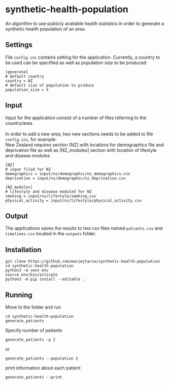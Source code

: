 # synthetic-health-population
An algorithm to use publicly available health statistics in order to generate a synthetic health population of an area.
## Settings
File `config.ini` contains setting for the application. Currently, a country to be used can be specified as well as population size to be produced
```
[generate]
# default country
country = NZ
# default size of population to produce
population_size = 5
```

## Input
Input for the application consist of a number of files referring to the country/area.<br><br>
In order to add a new area, two new sections needs to be added to file `config.ini`, for example:<br>
New Zealand requires section [NZ] with locations for demographics file and deprivation file as well as [NZ_modules] section with location of lifestyle and disease modules
```
[NZ]
# input filed for NZ
demographics = input/nz/demographic/nz_demographics.csv
deprivation = input/nz/demographic/nz_deprivation.csv

[NZ_modules]
# lifestyle and disease moduled for NZ
smoking = input/nz/lifestyle/smoking.csv
physical_activity = input/nz/lifestyle/physical_activity.csv
```
## Output
The applications saves the results to two csv files named `patients.csv` and `timelines.csv` located in the `outputs` folder.

## Installation
```
git clone https://github.com/maciejtarsa/synthetic-health-population
cd synthetic-health-population
python3 -m venv env
source env/bin/activate
python3 -m pip install --editable .
```
## Running
Move to the folder and run
```
cd synthetic-health-population
generate_patients
```
Specify number of patients
```
generate_patients -p 2
```
or
```
generate_patients --population 2
```
print information about each patient
```
generate_patients --print
```

